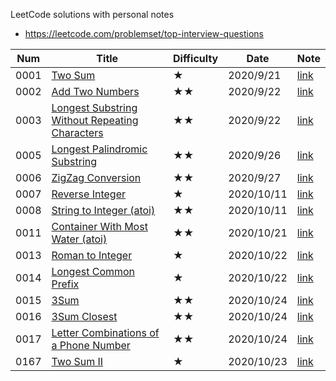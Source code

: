 LeetCode solutions with personal notes
 
* https://leetcode.com/problemset/top-interview-questions

| Num | Title | Difficulty | Date | Note |
|---|---|---|---|---|
| 0001 | [Two Sum](https://leetcode.com/problems/two-sum/) | ★ | 2020/9/21 | [link](notes/0001.Two_sum.ipynb) |
| 0002 | [Add Two Numbers](https://leetcode.com/problems/add-two-numbers/) | ★★ | 2020/9/22 | [link](notes/0002.Add_Two_Numbers.ipynb) |
| 0003 | [Longest Substring Without Repeating Characters](https://leetcode.com/problems/longest-substring-without-repeating-characters/) | ★★ | 2020/9/22 | [link](notes/0003.Longest_substring_without_repeating_characters.ipynb) |
| 0005 | [Longest Palindromic Substring](https://leetcode.com/problems/longest-palindromic-substring/) | ★★ | 2020/9/26 | [link](notes/0005.Longest_Palindromic_Substring.ipynb) |
| 0006 | [ZigZag Conversion](https://leetcode.com/problems/zigzag-conversion/) | ★★ | 2020/9/27 | [link](notes/0006.ZigZag_Conversion.ipynb) |
| 0007 | [Reverse Integer](https://leetcode.com/problems/reverse-integer/) | ★ | 2020/10/11 | [link](notes/0007.Reverse_integer.ipynb) |
| 0008 | [String to Integer (atoi)](https://leetcode.com/problems/string-to-integer-atoi/) | ★★ | 2020/10/11 | [link](notes/0008.String_to_Integer(atoi).ipynb) |
| 0011 | [Container With Most Water (atoi)](https://leetcode.com/problems/container-with-most-water/) | ★★ | 2020/10/21 | [link](notes/0011.Container_With_Most_Water.ipynb) |
| 0013 | [Roman to Integer](https://leetcode.com/problems/roman-to-integer/) | ★ | 2020/10/22 | [link](notes/0013.Roman_to_Integer.ipynb) |
| 0014 | [Longest Common Prefix](https://leetcode.com/problems/roman-to-integer/) | ★ | 2020/10/22 | [link](notes/0014.Longest_Common_Prefix.ipynb) |
| 0015 | [3Sum](https://leetcode.com/problems/3sum/) | ★★ | 2020/10/24 | [link](notes/0015.3Sum.ipynb) |
| 0016 | [3Sum Closest](https://leetcode.com/problems/3sum-closest/) | ★★ | 2020/10/24 | [link](notes/0016.3Sum_closest.ipynb) |
| 0017 | [Letter Combinations of a Phone Number](https://leetcode.com/problems/letter-combinations-of-a-phone-number/) | ★★ | 2020/10/24 | [link](notes/0017.Letter_Combinations_of_a_Phone_Number.ipynb) |
| 0167 | [Two Sum II](https://leetcode.com/problems/two-sum-ii-input-array-is-sorted/) | ★ | 2020/10/23 | [link](notes/0167.Two_Sum_II.ipynb) |